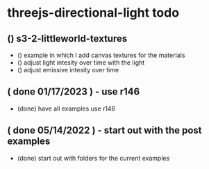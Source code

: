 # threejs-directional-light todo

## () s3-2-littleworld-textures
* () example in which I add canvas textures for the materials
* () adjust light intesity over time with the light
* () adjust emissive intesity over time

## ( done 01/17/2023 ) - use r146
* (done) have all examples use r146

## ( done 05/14/2022 ) - start out with the post examples
* (done) start out with folders for the current examples